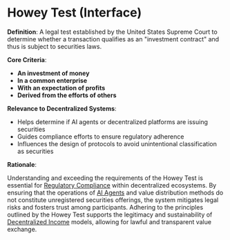 # Howey Test (Interface)

**Definition**: A legal test established by the United States Supreme Court to determine whether a transaction qualifies as an "investment contract" and thus is subject to securities laws.

**Core Criteria**:
- **An investment of money**
- **In a common enterprise**
- **With an expectation of profits**
- **Derived from the efforts of others**

**Relevance to Decentralized Systems**:
- Helps determine if AI agents or decentralized platforms are issuing securities
- Guides compliance efforts to ensure regulatory adherence
- Influences the design of protocols to avoid unintentional classification as securities

**Rationale**:

Understanding and exceeding the requirements of the Howey Test is essential for [Regulatory Compliance](regulatory-compliance.md) within decentralized ecosystems. By ensuring that the operations of [AI Agents](DCI-Agent.md) and value distribution methods do not constitute unregistered securities offerings, the system mitigates legal risks and fosters trust among participants. Adhering to the principles outlined by the Howey Test supports the legitimacy and sustainability of [Decentralized Income](decentralized-income.md) models, allowing for lawful and transparent value exchange. 